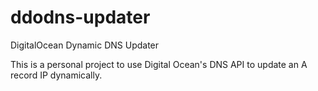 # ddodns-updater
DigitalOcean Dynamic DNS Updater

This is a personal project to use Digital Ocean's DNS API to update an A record IP dynamically.
